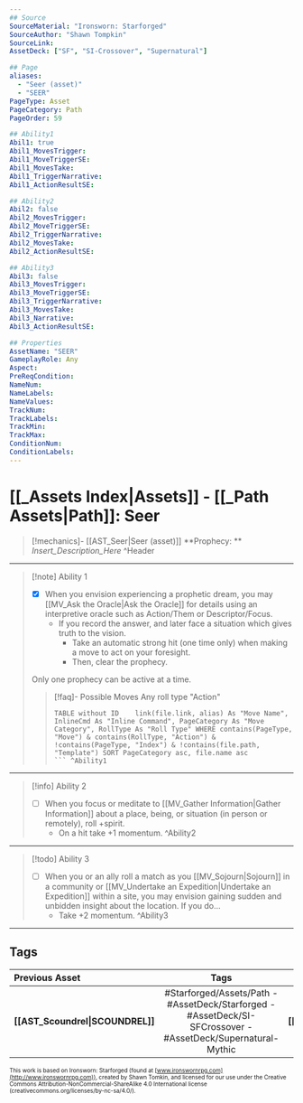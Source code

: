 ```yaml
---
## Source
SourceMaterial: "Ironsworn: Starforged"
SourceAuthor: "Shawn Tompkin"
SourceLink: 
AssetDeck: ["SF", "SI-Crossover", "Supernatural"]

## Page
aliases:
  - "Seer (asset)"
  - "SEER"
PageType: Asset
PageCategory: Path
PageOrder: 59

## Ability1
Abil1: true
Abil1_MovesTrigger:
Abil1_MoveTriggerSE:
Abil1_MovesTake:
Abil1_TriggerNarrative:
Abil1_ActionResultSE:

## Ability2
Abil2: false
Abil2_MovesTrigger:
Abil2_MoveTriggerSE:
Abil2_TriggerNarrative:
Abil2_MovesTake:
Abil2_ActionResultSE:

## Ability3
Abil3: false
Abil3_MovesTrigger:
Abil3_MoveTriggerSE:
Abil3_TriggerNarrative:
Abil3_MovesTake:
Abil3_Narrative:
Abil3_ActionResultSE:

## Properties
AssetName: "SEER"
GameplayRole: Any
Aspect:
PreReqCondition: 
NameNum:
NameLabels:
NameValues:
TrackNum:
TrackLabels:
TrackMin:
TrackMax:
ConditionNum:
ConditionLabels:
---
```

# [[_Assets Index|Assets]] - [[_Path Assets|Path]]: Seer
> [!mechanics]- [[AST_Seer|Seer (asset)]]
> **Prophecy: ** _Insert_Description_Here_ ^Header
___
> [!note] Ability 1
> - [x] When you envision experiencing a prophetic dream, you may [[MV_Ask the Oracle|Ask the Oracle]] for details using an interpretive oracle such as Action/Them or Descriptor/Focus.
> 	- If you record the answer, and later face a situation which gives truth to the vision.
> 		- Take an automatic strong hit (one time only) when making a move to act on your foresight. 
> 		- Then, clear the prophecy. 
> 
> Only one prophecy can be active at a time.
> > [!faq]- Possible Moves
> > Any roll type "Action"
> > ```dataview 
> > TABLE without ID	link(file.link, alias) As "Move Name", InlineCmd As "Inline Command", PageCategory As "Move Category", RollType As "Roll Type" WHERE contains(PageType, "Move") & contains(RollType, "Action") & !contains(PageType, "Index") & !contains(file.path, "Template") SORT PageCategory asc, file.name asc
> > ``` ^Ability1
___
> [!info] Ability 2
> - [ ] When you focus or meditate to [[MV_Gather Information|Gather Information]] about a place, being, or situation (in person or remotely), roll +spirit.
> 	- On a hit take +1 momentum. ^Ability2
___
> [!todo] Ability 3
> - [ ] When you or an ally roll a match as you [[MV_Sojourn|Sojourn]] in a community or [[MV_Undertake an Expedition|Undertake an Expedition]] within a site, you may envision gaining sudden and unbidden insight about the location. If you do...
> 	- Take +2 momentum. ^Ability3
___

## Tags
| Previous Asset | Tags | Next Asset |
| :--- | :---: | ---: |
| **[[AST_Scoundrel\|SCOUNDREL]]** | #Starforged/Assets/Path - #AssetDeck/Starforged - #AssetDeck/SI-SFCrossover - #AssetDeck/Supernatural-Mythic | **[[AST_Shade\|SHADE]]** |

<font size=-2>This work is based on Ironsworn: Starforged (found at [www.ironswornrpg.com](http://www.ironswornrpg.com)), created by Shawn Tomkin, and licensed for our use under the Creative Commons Attribution-NonCommercial-ShareAlike 4.0 International license  (creativecommons.org/licenses/by-nc-sa/4.0/).</font>